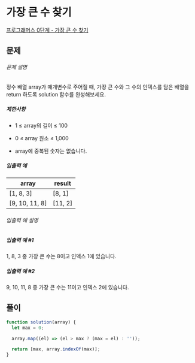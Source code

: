 # 가장 큰 수 찾기

[프로그래머스 0단계 - 가장 큰 수 찾기](https://school.programmers.co.kr/learn/courses/30/lessons/120899)

## 문제

###### 문제 설명

정수 배열 array가 매개변수로 주어질 때, 가장 큰 수와 그 수의 인덱스를 담은 배열을 return 하도록 solution 함수를 완성해보세요.

##### 제한사항

- 1 ≤ array의 길이 ≤ 100

- 0 ≤ array 원소 ≤ 1,000

- array에 중복된 숫자는 없습니다.

##### 입출력 예

| array          | result  |
| -------------- | ------- |
| [1, 8, 3]      | [8, 1]  |
| [9, 10, 11, 8] | [11, 2] |

###### 입출력 예 설명

##### 입출력 예 #1

1, 8, 3 중 가장 큰 수는 8이고 인덱스 1에 있습니다.

##### 입출력 예 #2

9, 10, 11, 8 중 가장 큰 수는 11이고 인덱스 2에 있습니다.

## 풀이

```javascript
function solution(array) {
  let max = 0;

  array.map((el) => (el > max ? (max = el) : ''));

  return [max, array.indexOf(max)];
}
```

